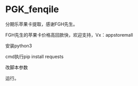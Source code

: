 # PGK_fenqile
分期乐苹果卡提取，感谢FGH先生。

FGH先生的苹果卡价格高回款快，欢迎支持，Vx：appstoremall

安装python3

cmd执行pip install requests

改脚本参数

运行。
